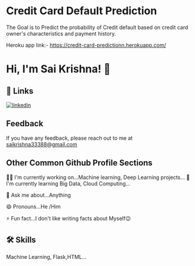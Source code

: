 
# Credit Card Default Prediction

The Goal is to Predict the probability of Credit default based on credit card owner's characteristics and payment history.

Heroku app link:-
https://credit-card-predictionn.herokuapp.com/

# Hi, I'm Sai Krishna! 👋



## 🔗 Links

[![linkedin](https://img.shields.io/badge/linkedin-0A66C2?style=for-the-badge&logo=linkedin&logoColor=white)](https://www.linkedin.com/in/saikrishna333)

## Feedback

If you have any feedback, please reach out to me at saikrishna33388@gmail.com

## Other Common Github Profile Sections
👩‍💻 I'm currently working on...Machine learning, Deep Learning projects...
🧠 I'm currently learning Big Data, Cloud Computing...

💬 Ask me about...Anything

😄 Pronouns...He /Him

⚡️ Fun fact...I don't like writing facts about Myself😉


## 🛠 Skills
 Machine Learning, Flask,HTML...

